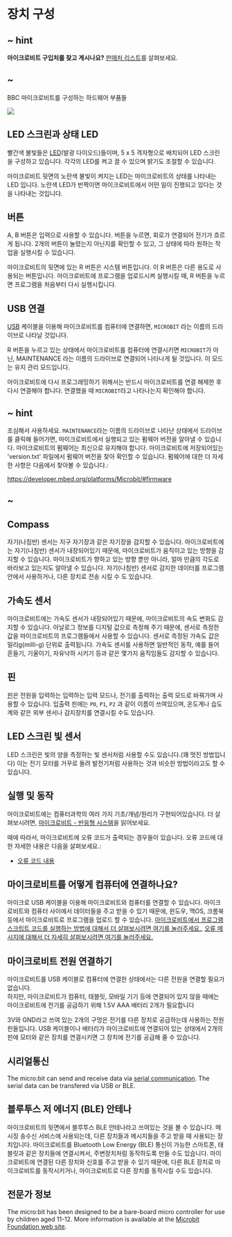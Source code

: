 # 장치 구성

## ~ hint

**마이크로비트 구입처를 찾고 계시나요?** [판매처 리스트](https://microbit.org/resellers)를 살펴보세요.

## ~

BBC 마이크로비트를 구성하는 하드웨어 부품들

![](/static/mb/device-0.png)

## LED 스크린과 상태 LED

빨간색 불빛들은 [LED](/device/screen)(발광 다이오드)들이며, 5 x 5 격자형으로 배치되어 LED 스크린을 구성하고 있습니다. 각각의 LED를 켜고 끌 수 있으며 밝기도 조절할 수 있습니다.

마이크로비트 뒷면의 노란색 불빛이 켜지는 LED는 마이크로비트의 상태를 나타내는 LED 입니다. 노란색 LED가 반짝이면 마이크로비트에서 어떤 일이 진행되고 있다는 것을 나타내는 것입니다.

## 버튼

A, B 버튼은 입력으로 사용할 수 있습니다. 버튼을 누르면, 회로가 연결되어 전기가 흐르게 됩니다. 2개의 버튼이 눌렸는지 아닌지를 확인할 수 있고, 그 상태에 따라 원하는 작업을 실행시킬 수 있습니다.

마이크로비트의 뒷면에 있는 R 버튼은 시스템 버튼입니다. 이 R 버튼은 다른 용도로 사용되는 버튼입니다. 마이크로비트에 프로그램을 업로드시켜 실행시킬 때, R 버튼을 누르면 프로그램을 처음부터 다시 실행시킵니다.

## USB 연결

[USB](/device/usb) 케이블을 이용해 마이크로비트를 컴퓨터에 연결하면, `MICROBIT` 라는 이름의 드라이브로 나타날 것입니다.

R 버튼을 누르고 있는 상태에서 마이크로비트를 컴퓨터에 연결시키면 `MICROBIT`가 아닌, MAINTENANCE 라는 이름의 드라이브로 연결되어 나타나게 될 것입니다. 이 모드는 유지 관리 모드입니다.

마이크로비트에 다시 프로그래밍하기 위해서는 반드시 마이크로비트를 연결 해제한 후 다시 연결해야 합니다. 연결했을 때 `MICROBIT`라고 나타나는지 확인해야 합니다.

## ~ hint

조심해서 사용하세요. `MAINTENANCE`라는 이름의 드라이브로 나타난 상태에서 드라이브를 클릭해 들어가면, 마이크로비트에서 실행되고 있는 펌웨어 버전을 알아낼 수 있습니다. 마이크로비트의 펌웨어는 최신으로 유지해야 합니다. 마이크로비트에 저장되어있는 'version.txt' 파일에서 펌웨어 버전을 찾아 확인할 수 있습니다. 펌웨어에 대한 더 자세한 사항은 다음에서 찾아볼 수 있습니다.:

https://developer.mbed.org/platforms/Microbit/#firmware

## ~

## Compass

자기(나침반) 센서는 지구 자기장과 같은 자기장을 감지할 수 있습니다. 마이크로비트에는 자기(나침반) 센서가 내장되어있기 때문에, 마이크로비트가 움직이고 있는 방향을 감지할 수 있습니다. 마이크로비트가 향하고 있는 방향 뿐만 아니라, 얼마 만큼의 각도로 바라보고 있는지도 알아낼 수 있습니다. 자기(나침반) 센서로 감지한 데이터를 프로그램 안에서 사용하거나, 다른 장치로 전송 시킬 수 도 있습니다.

## 가속도 센서

마이크로비트에는 가속도 센서가 내장되어있기 때문에, 마이크로비트의 속도 변화도 감지할 수 있습니다. 아날로그 정보를 디지털 값으로 측정해 주기 때문에, 센서로 측정한 값을 마이크로비트의 프로그램들에서 사용할 수 있습니다. 센서로 측정된 가속도 값은 밀리g(milli-g) 단위로 출력됩니다. 가속도 센서를 사용하면 일반적인 동작, 예를 들어 흔들기, 기울이기, 자유낙하 시키기 등과 같은 몇가지 움직임들도 감지할 수 있습니다.

## 핀

[핀](/device/pins)은 전원을 입력하는 입력하는 입력 모드나, 전기를 출력하는 출력 모드로 바꿔가며 사용할 수 있습니다. 입출력 핀에는 `P0`, `P1`, `P2` 과 같이 이름이 쓰여있으며, 온도계나 습도계와 같은 외부 센서나 감지장치를 연결시킬 수도 있습니다.

## LED 스크린 빛 센서

LED 스크린은 빛의 양을 측정하는 빛 센서처럼 사용할 수도 있습니다.(꽤 멋진 방법입니다) 이는 전기 모터를 거꾸로 돌려 발전기처럼 사용하는 것과 비슷한 방법이라고도 할 수 있습니다.

## 실행 및 동작

마이크로비트에는 컴퓨터과학의 여러 가지 기초/개념/원리가 구현되어있습니다. 더 살펴보시려면, [마이크로비트 - 반응형 시스템](/device/reactive)을 읽어보세요.

때에 따라서, 마이크로비트에 오류 코드가 출력되는 경우들이 있습니다. 오류 코드에 대한 자세한 내용은 다음을 살펴보세요.:

* [오류 코드 내용](/device/error-codes)

## 마이크로비트를 어떻게 컴퓨터에 연결하나요?

마이크로 USB 케이블을 이용해 마이크로비트와 컴퓨터를 연결할 수 있습니다. 마이크로비트와 컴퓨터 사이에서 데이터들을 주고 받을 수 있기 때문에, 윈도우, 맥OS, 크롬북 등에서 마이크로비트로 프로그램을 업로드 할 수 있습니다. [마이크로비트에서 프로그램 스크립트 코드를 실행하는 방법에 대해서 더 살펴보시려면 여기를 눌러주세요.](/device/usb), [오류 메시지에 대해서 더 자세히 살펴보시려면 여기를 눌러주세요.](/device/error-codes)

## 마이크로비트 전원 연결하기

마이크로비트를 USB 케이블로 컴퓨터에 연결한 상태에서는 다른 전원을 연결할 필요가 없습니다.   
하지만, 마이크로비트가 컴퓨터, 태블릿, 모바일 기기 등에 연결되어 있지 않을 때에는 마이크로비트에 전기를 공급하기 위해 1.5V AAA 배터리 2개가 필요합니다

3V와 GND라고 쓰여 있는 2개의 구멍은 전기를 다른 장치로 공급하는데 사용하는 전원 핀들입니다. USB 케이블이나 배터리가 마이크로비트에 연결되어 있는 상태에서 2개의 핀에 모터와 같은 장치를 연결시키면 그 장치에 전기를 공급해 줄 수 있습니다.

## 시리얼통신

The micro:bit can send and receive data via [serial communication](/device/serial). The serial data can be transfered via USB or BLE.

## 블루투스 저 에너지 (BLE) 안테나

마이크로비트의 뒷면에서 블루투스 BLE 안테나라고 쓰여있는 것을 볼 수 있습니다. 메시징 송수신 서비스에 사용되는데, 다른 장치들과 메시지들을 주고 받을 때 사용되는 장치입니다. 마이크로비트를 Bluetooth Low Energy (BLE) 통신이 가능한 스마트폰, 태블릿과 같은 장치들에 연결시켜서, 주변장치처럼 동작하도록 만들 수도 있습니다. 마이크로비트에 연결된 다른 장치와 신호를 주고 받을 수 있기 때문에, 다른 BLE 장치로 마이크로비트를 동작시키거나, 마이크로비트로 다른 장치를 동작시킬 수도 있습니다.

## 전문가 정보

The micro:bit has been designed to be a bare-board micro controller for use by children aged 11-12. More information is available at the [Microbit Foundation web site](https://microbit.org/guide/).